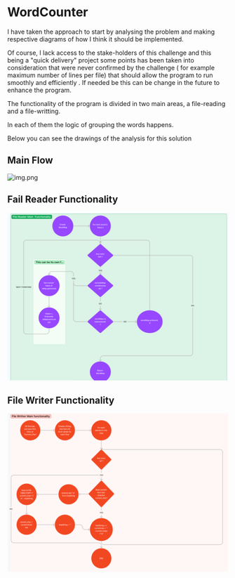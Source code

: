 # WordCounter

I have taken the approach to start by analysing the problem and making respective diagrams of how I think it should be implemented. 

Of course, I lack access to the stake-holders of this challenge and this being a "quick delivery" project some points has been taken into consideration that were never confirmed by the challenge ( for example maximum number of lines per file)  that should allow the program to run smoothly and efficiently . If needed be this can be change in the future to enhance the program.

The functionality of the program is divided in two main areas, a file-reading and a file-writting. 

In each of them the logic of grouping the words happens. 

Below you can see the drawings of the analysis for this solution 
## Main Flow
![img.png](docs/main:flow.png)
## Fail Reader Functionality 
![img.png](docs/file_reader.png)
## File Writer Functionality 
![img.png](docs/file_writer.png)